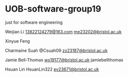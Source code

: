 # UOB-software-group19
just for software engineering

Weijian Li 13822124279@163.com me23202@bristol.ac.uk

Xinyue Feng

Charmaine Suah @Csuah09 zx23187@bristol.ac.uk 

Jamie Bell-Thomas
ws19177@bristol.ac.uk
jamiebellthomas

Hsuan Lin HsuanLin322 ev23671@bristol.ac.uk
